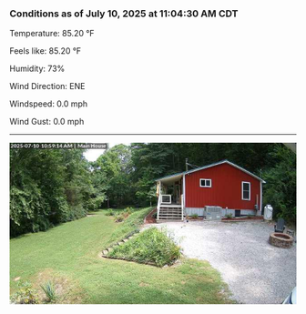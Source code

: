 ### Conditions as of July 10, 2025 at 11:04:30 AM CDT 

Temperature: 85.20 &deg;F

Feels like: 85.20 &deg;F

Humidity: 73%

Wind Direction: ENE

Windspeed: 0.0 mph

Wind Gust: 0.0 mph

---

<img src="./images/latest.jpeg"/>

